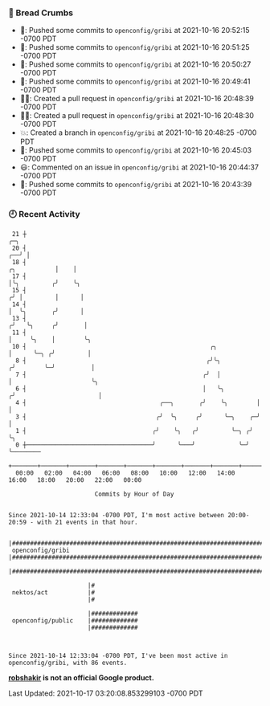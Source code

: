 ### 🍞 Bread Crumbs

 * 🚢: Pushed some commits to `openconfig/gribi` at 2021-10-16 20:52:15 -0700 PDT
 * 🚢: Pushed some commits to `openconfig/gribi` at 2021-10-16 20:51:25 -0700 PDT
 * 🚢: Pushed some commits to `openconfig/gribi` at 2021-10-16 20:50:27 -0700 PDT
 * 🚢: Pushed some commits to `openconfig/gribi` at 2021-10-16 20:49:41 -0700 PDT
 * ✍🏼: Created a pull request in `openconfig/gribi` at 2021-10-16 20:48:39 -0700 PDT
 * ✍🏼: Created a pull request in `openconfig/gribi` at 2021-10-16 20:48:30 -0700 PDT
 * 💥: Created a branch in `openconfig/gribi` at 2021-10-16 20:48:25 -0700 PDT
 * 🚢: Pushed some commits to `openconfig/gribi` at 2021-10-16 20:45:03 -0700 PDT
 * 😃: Commented on an issue in `openconfig/gribi` at 2021-10-16 20:44:37 -0700 PDT
 * 🚢: Pushed some commits to `openconfig/gribi` at 2021-10-16 20:43:39 -0700 PDT

### 🕘 Recent Activity
```
 21 ┼                                                                                    ╭─╮
 20 ┤                                                                                 ╭──╯ │
 18 ┤                                                                    ╭╮           │    │
 17 ┤                                                                    │╰╮         ╭╯    ╰╮
 15 ┤                                                                   ╭╯ │         │      │
 14 ┤                                                                   │  ╰╮       ╭╯      │
 13 ┤                                                                  ╭╯   ╰╮     ╭╯       │
 11 ┤                                                                  │     ╰╮    │        ╰╮
 10 ┤                                                   ╭╮             │      ╰─╮ ╭╯         │
  8 ┤                                                  ╭╯╰╮           ╭╯        ╰─╯          │
  7 ┤                                                 ╭╯  │           │                      ╰╮
  6 ┤                                                 │   ╰╮         ╭╯                       │
  4 ┤                                     ╭──╮       ╭╯    ╰╮        │                        │
  3 ┤                                    ╭╯  ╰╮     ╭╯      ╰─╮    ╭─╯                        │
  1 ┤                                   ╭╯    ╰╮   ╭╯         ╰─╮ ╭╯                          ╰╮
  0 ┼───────────────────────────────────╯      ╰───╯            ╰─╯                            ╰────────
    +───────+───────+───────+───────+───────+───────+───────+───────+───────+───────+───────+───────+────
  00:00   02:00   04:00   06:00   08:00   10:00   12:00   14:00   16:00   18:00   20:00   22:00   00:00   

						Commits by Hour of Day


Since 2021-10-14 12:33:04 -0700 PDT, I'm most active between 20:00-20:59 - with 21 events in that hour.

```



```
                      |######################################################################################
 openconfig/gribi     |######################################################################################
                      |######################################################################################

                      |#
 nektos/act           |#
                      |#

                      |#############
 openconfig/public    |#############
                      |#############



Since 2021-10-14 12:33:04 -0700 PDT, I've been most active in openconfig/gribi, with 86 events.

```
**[robshakir](mailto:robjs@google.com) is not an official Google product.**  


Last Updated: 2021-10-17 03:20:08.853299103 -0700 PDT
